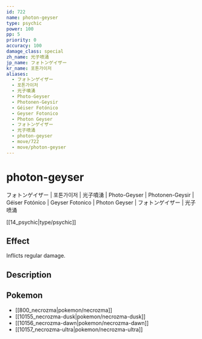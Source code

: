 ```yaml
---
id: 722
name: photon-geyser
type: psychic
power: 100
pp: 5
priority: 0
accuracy: 100
damage_class: special
zh_name: 光子喷涌
jp_name: フォトンゲイザー
kr_name: 포톤가이저
aliases:
  - フォトンゲイザー
  - 포톤가이저
  - 光子噴湧
  - Photo-Geyser
  - Photonen-Geysir
  - Géiser Fotónico
  - Geyser Fotonico
  - Photon Geyser
  - フォトンゲイザー
  - 光子喷涌
  - photon-geyser
  - move/722
  - move/photon-geyser
---
```

# photon-geyser
    
フォトンゲイザー | 포톤가이저 | 光子噴湧 | Photo-Geyser | Photonen-Geysir | Géiser Fotónico | Geyser Fotonico | Photon Geyser | フォトンゲイザー | 光子喷涌

[[14_psychic|type/psychic]]

## Effect

Inflicts regular damage.

## Description



## Pokemon

- [[800_necrozma|pokemon/necrozma]]
- [[10155_necrozma-dusk|pokemon/necrozma-dusk]]
- [[10156_necrozma-dawn|pokemon/necrozma-dawn]]
- [[10157_necrozma-ultra|pokemon/necrozma-ultra]]

